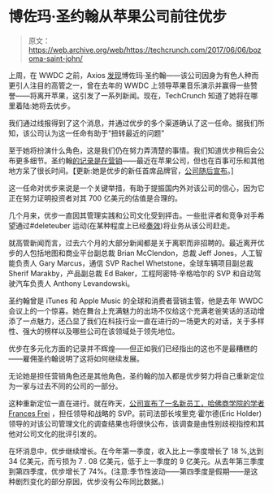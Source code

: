 # 博佐玛·圣约翰从苹果公司前往优步

> 原文：<https://web.archive.org/web/https://techcrunch.com/2017/06/06/bozoma-saint-john/>

上周，在 WWDC 之前，Axios [发现](https://web.archive.org/web/20230319211942/https://www.axios.com/apple-music-executive-bozoma-saint-john-plans-to-leave-the-company-2430821417.html)博佐玛·圣约翰——该公司因身为有色人种而更引人注目的高管之一，曾在去年的 WWDC 上领导苹果音乐演示并赢得一些赞誉——将离开苹果，这引发了一系列新闻。现在，TechCrunch 知道了她将在哪里着陆:她将去优步。

我们通过线报得到了这个消息，并通过优步的多个渠道确认了这一任命。据我们所知，该公司认为这一任命有助于“扭转最近的问题”

至于她将扮演什么角色，这是我们仍在努力弄清楚的事情。我们知道优步稍后会公布更多细节。圣约翰[的记录是在营销](https://web.archive.org/web/20230319211942/https://www.linkedin.com/in/bozoma-saint-john-0305441/)——最近在苹果公司，但也在百事可乐和其他地方呆了很长时间。【更新:她是优步的新任首席品牌官，[公司随后宣布](https://web.archive.org/web/20230319211942/https://twitter.com/Uber/status/872192475921752064)。]

这一任命对优步来说是一个关键举措，有助于提振国内外对该公司的信心，因为它正在努力证明投资者对其 700 亿美元的估值是合理的。

几个月来，优步一直因其管理实践和公司文化受到抨击。一些批评者和竞争对手希望通过#deleteuber 运动(在某种程度上已经[奏效](https://web.archive.org/web/20230319211942/https://techcrunch.com/2017/01/30/lyft-surges-to-the-top-10-on-apples-app-store-following-the-deleteuber-campaign/))将业务从该公司赶走。

就高管新闻而言，过去六个月的大部分新闻都是关于离职而非招聘的。最近离开优步的人包括地图和商业平台副总裁 Brian McClendon，总裁 Jeff Jones，人工智能负责人 Gary Marcus，通信 SVP Rachel Whetstone，全球车辆项目副总裁 Sherif Marakby，产品副总裁 Ed Baker，工程阿密特·辛格哈尔的 SVP 和自动驾驶汽车负责人 Anthony Levandowski。

圣约翰曾是 iTunes 和 Apple Music 的全球和消费者营销主管，他是去年 WWDC 会议上的一个惊喜。她在舞台上充满魅力的出场不仅给这个充满老爸笑话的活动增添了一点魅力，还凸显了我们在科技行业一直在进行的一场更大的对话，关于多样性、强大的榜样以及哪些公司在该领域处于领先地位。

优步在多元化方面的记录并不辉煌——但正如我们已经指出的这也不是最糟糕的——雇佣圣约翰说明了这将如何继续发展。

无论她是担任营销角色还是其他角色，圣约翰的加入都是优步努力将自己重新定位为一家与过去不同的公司的一部分。

这种重新定位一直在进行。就在昨天，[公司宣布了一名新员工，哈佛商学院的学者 Frances Frei](https://web.archive.org/web/20230319211942/https://www.recode.net/2017/6/5/15741982/uber-hires-hbs-frances-frei-leadership-and-strategy-exec-fix-management-mess) ，担任领导和战略的 SVP。前司法部长埃里克·霍尔德(Eric Holder)领导的对该公司管理文化的调查结果也将很快公布，该调查是由性别歧视指控和其他对公司文化的批评引发的。

在坏消息中，优步继续增长。在今年第一季度，收入比上一季度增长了 18 %,达到 34 亿美元，而亏损为 7 . 08 亿美元，低于上一季度的 9 亿美元。从去年第三季度到第四季度，优步增长了 74%。(注意:季节性波动——第四季度是假期——是这种剧烈变化的部分原因，优步没有公布同比数据。)